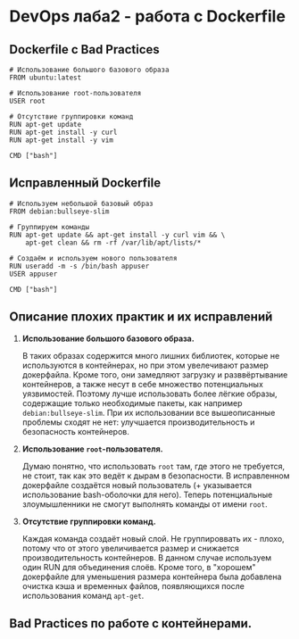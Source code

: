 # DevOps лаба2 - работа с Dockerfile
## Dockerfile с Bad Practices
```
# Использование большого базового образа
FROM ubuntu:latest  

# Использование root-пользователя
USER root  

# Отсутствие группировки команд
RUN apt-get update  
RUN apt-get install -y curl  
RUN apt-get install -y vim  

CMD ["bash"]
```
## Исправленный Dockerfile
```
# Используем небольшой базовый образ
FROM debian:bullseye-slim  

# Группируем команды
RUN apt-get update && apt-get install -y curl vim && \
    apt-get clean && rm -rf /var/lib/apt/lists/*

# Создаём и используем нового пользователя
RUN useradd -m -s /bin/bash appuser  
USER appuser  

CMD ["bash"]
```
## Описание плохих практик и их исправлений
1. **Использование большого базового образа.**

   В таких образах содержится много лишних библиотек, которые не используются в контейнерах, но при этом увелечивают размер докерфайла. Кроме того, они замедляют загрузку и разввёртывание контейнеров, а также несут в себе множество потенциальных уязвимостей.
   Поэтому лучше использовать более лёгкие образы, содержащие только необходимые пакеты, как например `debian:bullseye-slim`. При их использовании все вышеописанные проблемы сходят не нет: улучшается производительность и безопасность контейнеров. 
2. **Использование `root`-пользователя.**

   Думаю понятно, что использовать `root` там, где этого не требуется, не стоит, так как это ведёт к дырам в безопасности.
   В исправленном докерфайле создаётся новый пользователь (+ указывается использование bash-оболочки для него). Теперь потенциальные злоумышленники не смогут выполнять команды от имени `root`.
3. **Отсутствие группировки команд.**

   Каждая команда создаёт новый слой. Не группироввать их - плохо, потому что от этого увеличивается размер и снижается производительность контейнеров.
   В данном случае используем один RUN для объединения слоёв. Кроме того, в "хорошем" докерфайле для уменьшения размера контейнера была добавлена очистка кэша и временных файлов, появляющихся после использования команд `apt-get`.

## Bad Practices по работе с контейнерами.
